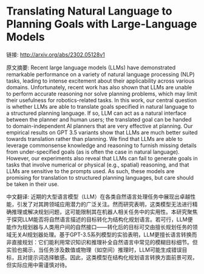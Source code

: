 # Translating Natural Language to Planning Goals with Large-Language Models

链接: http://arxiv.org/abs/2302.05128v1

原文摘要:
Recent large language models (LLMs) have demonstrated remarkable performance
on a variety of natural language processing (NLP) tasks, leading to intense
excitement about their applicability across various domains. Unfortunately,
recent work has also shown that LLMs are unable to perform accurate reasoning
nor solve planning problems, which may limit their usefulness for
robotics-related tasks. In this work, our central question is whether LLMs are
able to translate goals specified in natural language to a structured planning
language. If so, LLM can act as a natural interface between the planner and
human users; the translated goal can be handed to domain-independent AI
planners that are very effective at planning. Our empirical results on GPT 3.5
variants show that LLMs are much better suited towards translation rather than
planning. We find that LLMs are able to leverage commonsense knowledge and
reasoning to furnish missing details from under-specified goals (as is often
the case in natural language). However, our experiments also reveal that LLMs
can fail to generate goals in tasks that involve numerical or physical (e.g.,
spatial) reasoning, and that LLMs are sensitive to the prompts used. As such,
these models are promising for translation to structured planning languages,
but care should be taken in their use.

中文翻译:
近期的大型语言模型（LLM）在各类自然语言处理任务中展现出卓越性能，引发了对其跨领域应用潜力的广泛关注。然而研究表明，这类模型无法进行精确推理或解决规划问题，这可能限制其在机器人相关任务中的实用性。本研究聚焦于探究LLM能否将自然语言描述的目标转化为结构化规划语言。若可行，LLM便能作为规划器与人类用户间的自然接口——转化后的目标可交由擅长规划任务的领域无关AI规划器处理。基于GPT-3.5系列模型的实验表明，LLM更擅长语言转换而非直接规划：它们能利用常识知识和推理补全自然语言中常见的模糊目标细节。但实验也揭示，当任务涉及数值或物理（如空间）推理时，LLM可能生成错误目标，且对提示词选择敏感。因此，这类模型在结构化规划语言转换方面前景可观，但实际应用中需谨慎对待。
